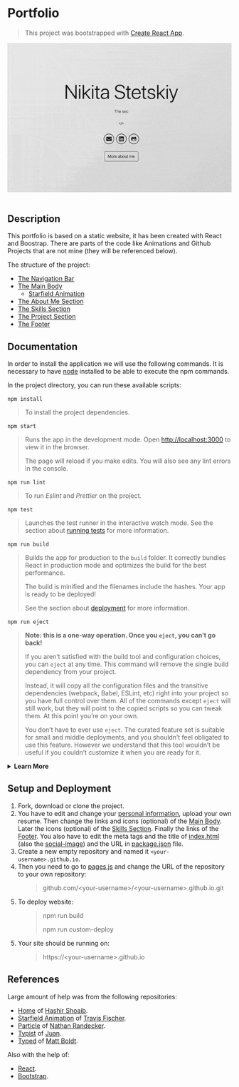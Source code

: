 # Portfolio

> This project was bootstrapped with [Create React App](https://github.com/facebook/create-react-app).

<p align="center">
    <table>
        <tr>
            <img src="docs/animado.gif" alt="" />
        </tr>
    </table>
</p>

## Description

This portfolio is based on a static website, it has been created with React and Boostrap. There are parts of the code like Animations and Github Projects that are not mine (they will be referenced below).

The structure of the project:

- [The Navigation Bar](src/components/Navbar.jsx)
- [The Main Body](src/components/MainBody.jsx)
    - [Starfield Animation](src/starfield/index.js)
- [The About Me Section](src/components/AboutMe.jsx)
- [The Skills Section](src/components/Skills.jsx)
- [The Project Section](src/components/Project.jsx)
- [The Footer](src/components/Footer.jsx)

## Documentation

In order to install the application we will use the following commands. It is necessary to have [node](https://nodejs.org/en/) installed to be able to execute the npm commands.

In the project directory, you can run these available scripts:

    npm install

> To install the project dependencies.

    npm start

<blockquote>
    <p>
    Runs the app in the development mode.
    Open <a href="http://localhost:3000">http://localhost:3000</a> to view it in the browser.
    </p>
    <p>
    The page will reload if you make edits.
    You will also see any lint errors in the console.
    </p>
</blockquote>

    npm run lint

> To run _Eslint_ and _Prettier_ on the project.

    npm test

<blockquote>
    <p>
    Launches the test runner in the interactive watch mode.
    See the section about <a href="https://facebook.github.io/create-react-app/docs/running-tests">running tests</a> for more information.
    </p>
</blockquote>

    npm run build

<blockquote>
    <p>Builds the app for production to the <code>build</code> folder.
    It correctly bundles React in production mode and optimizes the build for the best performance.</p>
    <p>The build is minified and the filenames include the hashes.
    Your app is ready to be deployed!</p>
    <p>See the section about <a href="https://facebook.github.io/create-react-app/docs/deployment">deployment</a> for more information.</p>
</blockquote>

    npm run eject

<blockquote>
    <p><strong>Note: this is a one-way operation. Once you <code>eject</code>, you can’t go back!</strong></p>
    <p>If you aren’t satisfied with the build tool and configuration choices, you can <code>eject</code> at any time. This command will remove the single build dependency from your project.</p>
    <p>Instead, it will copy all the configuration files and the transitive dependencies (webpack, Babel, ESLint, etc) right into your project so you have full control over them. All of the commands except <code>eject</code> will still work, but they will point to the copied scripts so you can tweak them. At this point you’re on your own.</p>
    <p>You don’t have to ever use <code>eject</code>. The curated feature set is suitable for small and middle deployments, and you shouldn’t feel obligated to use this feature. However we understand that this tool wouldn’t be useful if you couldn’t customize it when you are ready for it.</p>
</blockquote>

<p>
    <details><summary><b>Learn More</b></summary>
        <dl>
            <dd> <blockquote>
            <p>You can learn more in the <a href="https://facebook.github.io/create-react-app/docs/getting-started">Create React App documentation</a>.</p>
            <p>To learn React, check out the <a href="https://reactjs.org/">React documentation</a>.</p>
            <h3 id="code-splitting">Code Splitting</h3>
            <p>This section has moved here: <a href="https://facebook.github.io/create-react-app/docs/code-splitting">https://facebook.github.io/create-react-app/docs/code-splitting</a></p>
            <h3 id="analyzing-the-bundle-size">Analyzing the Bundle Size</h3>
            <p>This section has moved here: <a href="https://facebook.github.io/create-react-app/docs/analyzing-the-bundle-size">https://facebook.github.io/create-react-app/docs/analyzing-the-bundle-size</a></p>
            <h3 id="making-a-progressive-web-app">Making a Progressive Web App</h3>
            <p>This section has moved here: <a href="https://facebook.github.io/create-react-app/docs/making-a-progressive-web-app">https://facebook.github.io/create-react-app/docs/making-a-progressive-web-app</a></p>
            <h3 id="advanced-configuration">Advanced Configuration</h3>
            <p>This section has moved here: <a href="https://facebook.github.io/create-react-app/docs/advanced-configuration">https://facebook.github.io/create-react-app/docs/advanced-configuration</a></p>
            <h3 id="deployment">Deployment</h3>
            <p>This section has moved here: <a href="https://facebook.github.io/create-react-app/docs/deployment">https://facebook.github.io/create-react-app/docs/deployment</a></p>
            <h3 id="-npm-run-build-fails-to-minify"><code>npm run build</code> fails to minify</h3>
            <p>This section has moved here: <a href="https://facebook.github.io/create-react-app/docs/troubleshooting#npm-run-build-fails-to-minify">https://facebook.github.io/create-react-app/docs/troubleshooting#npm-run-build-fails-to-minify</a></p>
            </blockquote> </dd>
        </dl>
    </details>
</p>

## Setup and Deployment

1. Fork, download or clone the project.
2. You have to edit and change your [personal information](src/personal-info), upload your own resume. Then change the links and icons (optional) of the [Main Body](src/components/MainBody.jsx). Later the icons (optional) of the [Skills Section](src/components/Skills.jsx). Finally the links of the [Footer](src/components/Footer.jsx). You also have to edit the meta tags and the title of [index.html](public/index.html) (also the [social-image](public/social-image.png)) and the URL in [package.json](./package.json) file.
3. Create a new empty repository and named it `<your-username>.github.io`.
4. Then you need to go to [pages.js](/pages.js) and change the URL of the repository to your own repository:

<dl>
    <dd> <blockquote>
    <p>github.com/&lt;your-username>/&lt;your-username>.github.io.git</p>
    </blockquote> </dd>
</dl>

5. To deploy website:

<dl>
    <dd> <blockquote>
    <p>
    npm run build
    </p>
    <p>
    npm run custom-deploy
    </p>
    </blockquote> </dd>
</dl>

5. Your site should be running on:

<dl>
    <dd> <blockquote>
    <p>https://&lt;your-username&gt;.github.io</p>
    </blockquote> </dd>
</dl>

## References

Large amount of help was from the following repositories: 

- [Home](https://github.com/hashirshoaeb/home) of [Hashir Shoaib](https://github.com/hashirshoaeb).
- [Starfield Animation](https://github.com/transitive-bullshit/react-starfield-animation) of [Travis Fischer](https://github.com/transitive-bullshit).
- [Particle](https://github.com/nrandecker/particle) of [Nathan Randecker](https://github.com/nrandecker).
- [Typist](https://github.com/jstejada/react-typist) of [Juan](https://github.com/jstejada).
- [Typed](https://github.com/mattboldt/typed.js) of [Matt Boldt](https://github.com/mattboldt).

Also with the help of:
- [React](https://reactjs.org/).
- [Bootstrap](https://getbootstrap.com/).